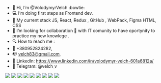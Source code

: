 - 👋 Hi, I’m @VolodymyrVelch :bowtie:
- 💻 I’m doing first steps as Frontend dev. 
- 🌱 My  current stack  JS, React, Redux , GitHub , WebPack, Figma HTML, CSS 
- 👀 I’m looking for collaboration 📣 with IT comunity to have oportynity to practice   my new knowlege  . 
- 🔍 How to reach me : 
- 📱  +380952824282,
- 📭 velch83@gmail.com, 
- 💼 LinkedIn: https://www.linkedin.com/in/volodymyr-velch-601a6812a/
- 💬 Telegram: @velch_v
<div style='display-flex'>
  <img src="https://img.icons8.com/color/48/000000/react-native.png"/>
  <img src="https://img.icons8.com/color/48/000000/javascript--v1.png"/>
  <img src="https://img.icons8.com/color/48/000000/html-5--v1.png"/>
  <img src="https://img.icons8.com/fluency/48/000000/css3.png"/>
  <img src="https://img.icons8.com/color/48/000000/sass.png"/>
  <img src="https://img.icons8.com/color/48/000000/redux.png"/>
  <img src="https://img.icons8.com/fluency/48/000000/github.png"/>
  <img src="https://img.icons8.com/color/48/000000/webpack.png"/>
  <img src="https://img.icons8.com/color/48/000000/figma--v1.png"/>
<div/>
